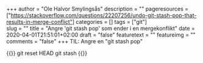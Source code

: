 +++
author = "Ole Halvor Smylingsås"
description = ""
pageresources = ["https://stackoverflow.com/questions/22207256/undo-git-stash-pop-that-results-in-merge-conflict"]
categories = []
tags = ["git"]     
slug = ""
title = "Angre 'git stash pop' som ender i en mergekonflikt"
date = 2020-04-01T21:51:01+02:00
draft = "false"
featuretext = ""
featureimg = ""
comments = "false"
+++
TIL: Angre en "git stash pop"
<!--more-->
{{<highlight bash>}}
git reset HEAD
git stash
{{</highlight>}}
